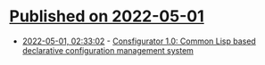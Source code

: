 # [Published on 2022-05-01](index.md)

* [2022-05-01, 02:33:02](https://news.ycombinator.com/item?id=31221615) - [Consfigurator 1.0: Common Lisp based declarative configuration management system](https://spwhitton.name//blog/entry/consfigurator_1.0.0/)
